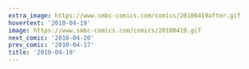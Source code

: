 ```yaml
---
extra_image: https://www.smbc-comics.com/comics/20100419after.gif
hovertext: '2010-04-19'
image: https://www.smbc-comics.com/comics/20100419.gif
next_comic: '2010-04-20'
prev_comic: '2010-04-17'
title: '2010-04-19'
---
```


